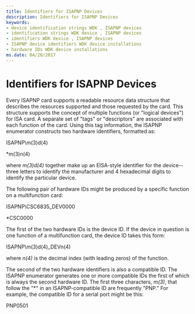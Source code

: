 ```yaml
---
title: Identifiers for ISAPNP Devices
description: Identifiers for ISAPNP Devices
keywords:
- device identification strings WDK , ISAPNP devices
- identification strings WDK device , ISAPNP devices
- identifiers WDK device , ISAPNP devices
- ISAPNP device identifiers WDK device installations
- hardware IDs WDK device installations
ms.date: 04/20/2017
---
```


# Identifiers for ISAPNP Devices





Every ISAPNP card supports a readable resource data structure that describes the resources supported and those requested by the card. This structure supports the concept of multiple functions (or "logical devices") for ISA card. A separate set of "tags" or "descriptors" are associated with each function of the card. Using this tag information, the ISAPNP enumerator constructs two hardware identifiers, formatted as:

ISAPNP\\m(3)d(4)

\*m(3)n(4)

where *m(3)d(4)* together make up an EISA-style identifier for the device--three letters to identify the manufacturer and 4 hexadecimal digits to identify the particular device.

The following pair of hardware IDs might be produced by a specific function on a multifunction card:

ISAPNP\\CSC6835_DEV0000

\*CSC0000

The first of the two hardware IDs is the device ID. If the device in question is one function of a multifunction card, the device ID takes this form:

ISAPNP\\m(3)d(4)_DEVn(4)

where *n(4)* is the decimal index (with leading zeros) of the function.

The second of the two hardware identifiers is also a compatible ID. The ISAPNP enumerator generates one or more compatible IDs the first of which is always the second hardware ID. The first three characters, *m(3)*, that follow the "\*" in an ISAPNP-compatible ID are frequently "PNP." For example, the compatible ID for a serial port might be this:

PNP0501

 

 





